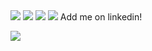 


<img src='https://user-images.githubusercontent.com/83378141/119193317-7438e300-ba4f-11eb-8b73-2ddb4fc84af5.gif'/>
<!--
<img src='https://media.tenor.com/QBTzMLSWUh0AAAAd/particle.gif'/>
-->
<img src='https://64.media.tumblr.com/93373074c2341be6352ba47dac10b826/tumblr_nbc0vp0Kkc1qb7g9eo1_1280.gif'/>
<img src='https://64.media.tumblr.com/f74d7cc35e3c4ed6fc11f560fe38b2a7/tumblr_inline_ny82m7qGH41ro20i7_500.gifv'/>

<img src="https://github-readme-stats.vercel.app/api?username=rich-ter&show_icons=true&theme=dark"/>
Add me on linkedin!

[![](https://img.shields.io/badge/linkedin-%230077B5.svg?style=for-the-badge&logo=linkedin)](https://www.linkedin.com/in/philippos-richter/)

<!--
**rich-ter/rich-ter** is a ✨ _special_ ✨ repository because its `README.md` (this file) appears on your GitHub profile.

Here are some ideas to get you started:

- 🔭 I’m currently working on ...
- 🌱 I’m currently learning ...
- 👯 I’m looking to collaborate on ...
- 🤔 I’m looking for help with ...
- 💬 Ask me about ...
- 📫 How to reach me: ...
- 😄 Pronouns: ...
- ⚡ Fun fact: ...
-->
